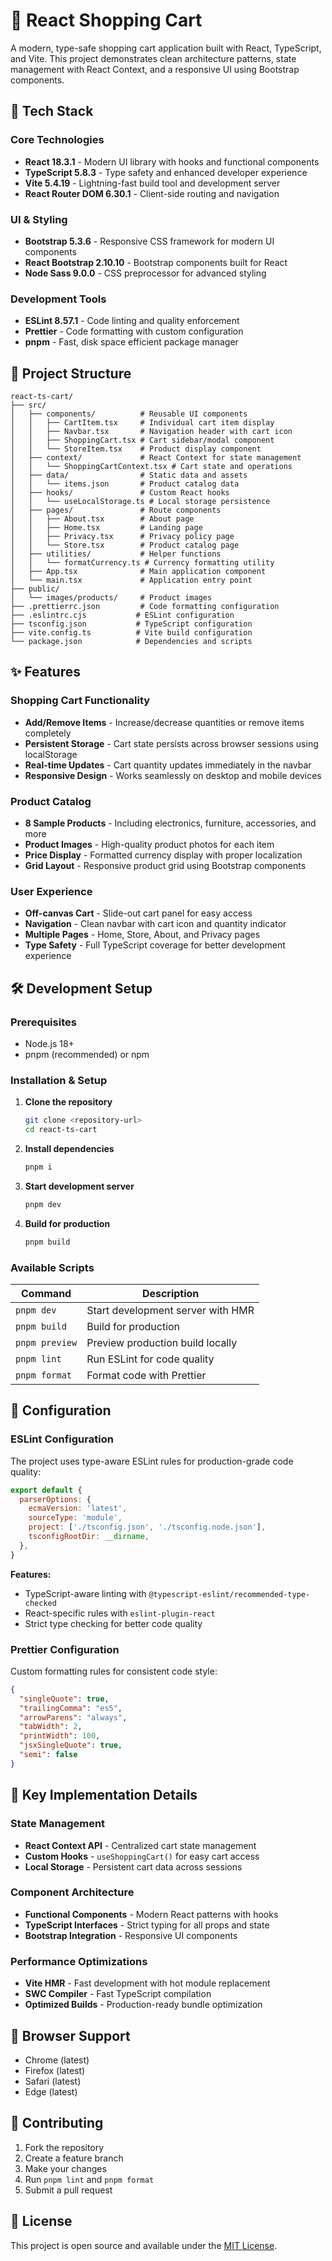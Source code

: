 # 🛒 React Shopping Cart

A modern, type-safe shopping cart application built with React, TypeScript, and Vite. This project demonstrates clean architecture patterns, state management with React Context, and a responsive UI using Bootstrap components.

## 🚀 Tech Stack

### Core Technologies

- **React 18.3.1** - Modern UI library with hooks and functional components
- **TypeScript 5.8.3** - Type safety and enhanced developer experience
- **Vite 5.4.19** - Lightning-fast build tool and development server
- **React Router DOM 6.30.1** - Client-side routing and navigation

### UI & Styling

- **Bootstrap 5.3.6** - Responsive CSS framework for modern UI components
- **React Bootstrap 2.10.10** - Bootstrap components built for React
- **Node Sass 9.0.0** - CSS preprocessor for advanced styling

### Development Tools

- **ESLint 8.57.1** - Code linting and quality enforcement
- **Prettier** - Code formatting with custom configuration
- **pnpm** - Fast, disk space efficient package manager

## 📁 Project Structure

```
react-ts-cart/
├── src/
│   ├── components/          # Reusable UI components
│   │   ├── CartItem.tsx     # Individual cart item display
│   │   ├── Navbar.tsx       # Navigation header with cart icon
│   │   ├── ShoppingCart.tsx # Cart sidebar/modal component
│   │   └── StoreItem.tsx    # Product display component
│   ├── context/             # React Context for state management
│   │   └── ShoppingCartContext.tsx # Cart state and operations
│   ├── data/                # Static data and assets
│   │   └── items.json       # Product catalog data
│   ├── hooks/               # Custom React hooks
│   │   └── useLocalStorage.ts # Local storage persistence
│   ├── pages/               # Route components
│   │   ├── About.tsx        # About page
│   │   ├── Home.tsx         # Landing page
│   │   ├── Privacy.tsx      # Privacy policy page
│   │   └── Store.tsx        # Product catalog page
│   ├── utilities/           # Helper functions
│   │   └── formatCurrency.ts # Currency formatting utility
│   ├── App.tsx              # Main application component
│   └── main.tsx             # Application entry point
├── public/
│   └── images/products/     # Product images
├── .prettierrc.json         # Code formatting configuration
├── .eslintrc.cjs           # ESLint configuration
├── tsconfig.json           # TypeScript configuration
├── vite.config.ts          # Vite build configuration
└── package.json            # Dependencies and scripts
```

## ✨ Features

### Shopping Cart Functionality

- **Add/Remove Items** - Increase/decrease quantities or remove items completely
- **Persistent Storage** - Cart state persists across browser sessions using localStorage
- **Real-time Updates** - Cart quantity updates immediately in the navbar
- **Responsive Design** - Works seamlessly on desktop and mobile devices

### Product Catalog

- **8 Sample Products** - Including electronics, furniture, accessories, and more
- **Product Images** - High-quality product photos for each item
- **Price Display** - Formatted currency display with proper localization
- **Grid Layout** - Responsive product grid using Bootstrap components

### User Experience

- **Off-canvas Cart** - Slide-out cart panel for easy access
- **Navigation** - Clean navbar with cart icon and quantity indicator
- **Multiple Pages** - Home, Store, About, and Privacy pages
- **Type Safety** - Full TypeScript coverage for better development experience

## 🛠️ Development Setup

### Prerequisites

- Node.js 18+
- pnpm (recommended) or npm

### Installation & Setup

1. **Clone the repository**

   ```bash
   git clone <repository-url>
   cd react-ts-cart
   ```

2. **Install dependencies**

   ```bash
   pnpm i
   ```

3. **Start development server**

   ```bash
   pnpm dev
   ```

4. **Build for production**
   ```bash
   pnpm build
   ```

### Available Scripts

| Command        | Description                       |
| -------------- | --------------------------------- |
| `pnpm dev`     | Start development server with HMR |
| `pnpm build`   | Build for production              |
| `pnpm preview` | Preview production build locally  |
| `pnpm lint`    | Run ESLint for code quality       |
| `pnpm format`  | Format code with Prettier         |

## 🔧 Configuration

### ESLint Configuration

The project uses type-aware ESLint rules for production-grade code quality:

```js
export default {
  parserOptions: {
    ecmaVersion: 'latest',
    sourceType: 'module',
    project: ['./tsconfig.json', './tsconfig.node.json'],
    tsconfigRootDir: __dirname,
  },
}
```

**Features:**

- TypeScript-aware linting with `@typescript-eslint/recommended-type-checked`
- React-specific rules with `eslint-plugin-react`
- Strict type checking for better code quality

### Prettier Configuration

Custom formatting rules for consistent code style:

```json
{
  "singleQuote": true,
  "trailingComma": "es5",
  "arrowParens": "always",
  "tabWidth": 2,
  "printWidth": 100,
  "jsxSingleQuote": true,
  "semi": false
}
```

## 🎯 Key Implementation Details

### State Management

- **React Context API** - Centralized cart state management
- **Custom Hooks** - `useShoppingCart()` for easy cart access
- **Local Storage** - Persistent cart data across sessions

### Component Architecture

- **Functional Components** - Modern React patterns with hooks
- **TypeScript Interfaces** - Strict typing for all props and state
- **Bootstrap Integration** - Responsive UI components

### Performance Optimizations

- **Vite HMR** - Fast development with hot module replacement
- **SWC Compiler** - Fast TypeScript compilation
- **Optimized Builds** - Production-ready bundle optimization

## 📱 Browser Support

- Chrome (latest)
- Firefox (latest)
- Safari (latest)
- Edge (latest)

## 🤝 Contributing

1. Fork the repository
2. Create a feature branch
3. Make your changes
4. Run `pnpm lint` and `pnpm format`
5. Submit a pull request

## 📄 License

This project is open source and available under the [MIT License](LICENSE).

